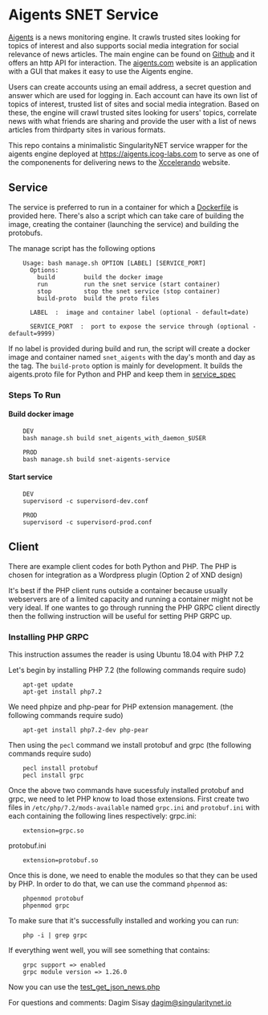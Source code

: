 # Aigents SNET Service

[Aigents](https://aigents.com) is a news monitoring engine. It crawls trusted
sites looking for topics of interest and also supports social media integration
for social relevance of news articles. The main engine can be found on
[Github](https://github.com/aigents/aigents-java) and it offers an http API for
interaction. The [aigents.com](aigents.com) website is an application with a GUI
that makes it easy to use the Aigents engine.

Users can create accounts using an email address, a secret question and answer
which are used for logging in. Each account can have its own list of topics of
interest, trusted list of sites and social media integration. Based on these,
the engine will crawl trusted sites looking for users' topics, correlate news
with what friends are sharing and provide the user with a list of news articles
from thirdparty sites in various formats.

This repo contains a minimalistic SingularityNET service wrapper for the aigents
engine deployed at https://aigents.icog-labs.com to serve as one of the
componenents for delivering news to the [Xccelerando](xcceleran.do) website.


## Service

The service is preferred to run in a container for which a
[Dockerfile](./Dockerfile) is provided here. There's also a script which can
take care of building the image, creating the container (launching the service)
and building the protobufs.

The manage script has the following options
```
    Usage: bash manage.sh OPTION [LABEL] [SERVICE_PORT]
      Options:
        build        build the docker image
        run          run the snet service (start container)
        stop         stop the snet service (stop container)
        build-proto  build the proto files

      LABEL  :  image and container label (optional - default=date)

      SERVICE_PORT  :  port to expose the service through (optional - default=9999)
```

If no label is provided during build and run, the script will create a docker
image and container named `snet_aigents` with the day's month and day as the tag.
The `build-proto` option is mainly for development. It builds the aigents.proto
file for Python and PHP and keep them in [service_spec](./service_spec)

### Steps To Run

#### Build docker image

``` 
    DEV
    bash manage.sh build snet_aigents_with_daemon_$USER
    
    PROD
    bash manage.sh build snet-aigents-service
```
#### Start service

``` 
    DEV
    supervisord -c supervisord-dev.conf
    
    PROD
    supervisord -c supervisord-prod.conf 
```


## Client

There are example client codes for both Python and PHP. The PHP is chosen for
integration as a Wordpress plugin (Option 2 of XND design)

It's best if the PHP client runs outside a container because usually webservers
are of a limited capacity and running a container might not be very ideal. If
one wantes to go through running the PHP GRPC client directly then the follwing
instruction will be useful for setting PHP GRPC up.

### Installing PHP GRPC

This instruction assumes the reader is using Ubuntu 18.04 with PHP 7.2

Let's begin by installing PHP 7.2 (the following commands require sudo)
```
    apt-get update
    apt-get install php7.2
```

We need phpize and php-pear for PHP extension management.
(the following commands require sudo)
```
    apt-get install php7.2-dev php-pear
```
Then using the `pecl` command we install protobuf and grpc
(the following commands require sudo)
```
    pecl install protobuf
    pecl install grpc
```

Once the above two commands have sucessfuly installed protobuf and grpc, we need
to let PHP know to load those extensions.
First create two files in `/etc/php/7.2/mods-available` named `grpc.ini` and
`protobuf.ini` with each containing the following lines respectively:
grpc.ini:
```
    extension=grpc.so
```
protobuf.ini
```
    extension=protobuf.so
```

Once this is done, we need to enable the modules so that they can be used by
PHP. In order to do that, we can use the command `phpenmod` as:
```
    phpenmod protobuf
    phpenmod grpc
```

To make sure that it's successfully installed and working you can run:
```
    php -i | grep grpc
```
If everything went well, you will see something that contains:
```
    grpc support => enabled
    grpc module version => 1.26.0
```

Now you can use the [test_get_json_news.php](./test_get_json_news.php)





For questions and comments:
Dagim Sisay <dagim@singularitynet.io>
